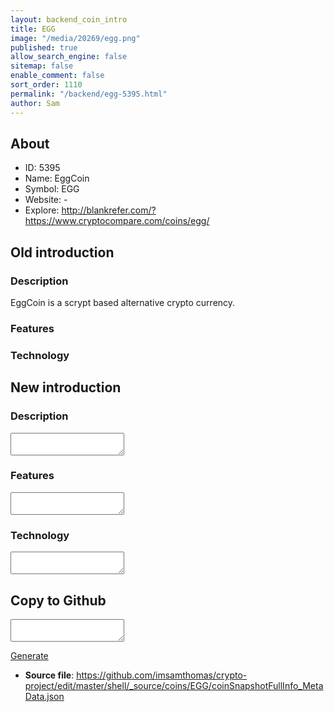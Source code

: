 ```yaml
---
layout: backend_coin_intro
title: EGG
image: "/media/20269/egg.png"
published: true
allow_search_engine: false
sitemap: false
enable_comment: false
sort_order: 1110
permalink: "/backend/egg-5395.html"
author: Sam
---
```


## About

- ID: 5395
- Name: EggCoin
- Symbol: EGG
- Website: -
- Explore: http://blankrefer.com/?https://www.cryptocompare.com/coins/egg/


## Old introduction

### Description

<p>EggCoin is a scrypt based alternative crypto currency.</p>

### Features


### Technology




## New introduction


### Description
<textarea id="meta_description" name="description"></textarea>

### Features
<textarea id="meta_features" name="features"></textarea>

### Technology
<textarea id="meta_technology" name="technology"></textarea>


## Copy to Github

<textarea id="coinsnapshotfullinfo_metadata"></textarea>

<a href="#gen" onclick="generateMetaDatJson()">Generate</a>

- **Source file**: <a href="https://github.com/imsamthomas/crypto-project/edit/master/shell/_source/coins/EGG/coinSnapshotFullInfo_MetaData.json">https://github.com/imsamthomas/crypto-project/edit/master/shell/_source/coins/EGG/coinSnapshotFullInfo_MetaData.json</a>

